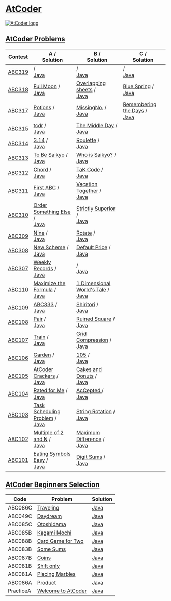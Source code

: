 # [AtCoder](https://atcoder.jp/)

<a href="https://atcoder.jp/"><img src="https://takap.dev/static/3a74499fd718b89168ab89cd6d358ad2/e9d78/atcoder.webp" alt="AtCoder logo" style="auto" /></a>


## [AtCoder Problems](https://kenkoooo.com/atcoder/#/table/)

<!-- @BEGIN:Problems -->
| Contest | A / <br> Solution | B / <br> Solution | C / <br> Solution |
| --- | --- | --- | --- |
| [ABC319](https://atcoder.jp/contests/abc319) | []() /　<br> [Java]() | []() / <br> [Java]() | []() / <br> [Java]() |
| [ABC318](https://atcoder.jp/contests/abc318) | [Full Moon](https://atcoder.jp/contests/abc318/tasks/abc318_a) /　<br> [Java](https://github.com/GuruguruBrain/atcoder/blob/main/src/abc/ABC318/A/Main.java) | [Overlapping sheets](https://atcoder.jp/contests/abc318/tasks/abc318_b) / <br> [Java](https://github.com/GuruguruBrain/atcoder/blob/main/src/abc/ABC318/B/Main.java) | [Blue Spring](https://atcoder.jp/contests/abc318/tasks/abc318_c) / <br> [Java](https://github.com/GuruguruBrain/atcoder/blob/main/src/abc/ABC318/C/Main.java) |
| [ABC317](https://atcoder.jp/contests/abc317) | [Potions](https://atcoder.jp/contests/abc317/tasks/abc317_a) /　<br> [Java](https://github.com/GuruguruBrain/atcoder/blob/main/src/abc/ABC317/A/Main.java) | [MissingNo.](https://atcoder.jp/contests/abc317/tasks/abc317_b) / <br> [Java](https://github.com/GuruguruBrain/atcoder/blob/main/src/abc/ABC317/B/Main.java) | [Remembering the Days](https://atcoder.jp/contests/abc317/tasks/abc317_c) / <br> [Java](https://github.com/GuruguruBrain/atcoder/blob/main/src/abc/ABC317/C/Main.java) |
| [ABC315](https://atcoder.jp/contests/abc315) | [tcdr](https://atcoder.jp/contests/abc315/tasks/abc315_a) /　<br> [Java](https://github.com/GuruguruBrain/atcoder/blob/main/src/abc/ABC315/A/Main.java) | [The Middle Day](https://atcoder.jp/contests/abc315/tasks/abc315_b) / <br> [Java](https://github.com/GuruguruBrain/atcoder/blob/main/src/abc/ABC315/B/Main.java) |
| [ABC314](https://atcoder.jp/contests/abc314) | [3.14](https://atcoder.jp/contests/abc314/tasks/abc314_a) /　<br> [Java](https://github.com/GuruguruBrain/atcoder/blob/main/src/abc/ABC314/A/Main.java) | [Roulette](https://atcoder.jp/contests/abc314/tasks/abc314_b) / <br> [Java](https://github.com/GuruguruBrain/atcoder/blob/main/src/abc/ABC314/B/Main.java) |
| [ABC313](https://atcoder.jp/contests/abc313) | [To Be Saikyo](https://atcoder.jp/contests/abc313/tasks/abc313_a) /　<br> [Java](https://github.com/GuruguruBrain/atcoder/blob/main/src/abc/ABC313/A/Main.java) | [Who is Saikyo?](https://atcoder.jp/contests/abc313/tasks/abc313_b) / <br> [Java](https://github.com/GuruguruBrain/atcoder/blob/main/src/abc/ABC313/B/Main.java) |
| [ABC312](https://atcoder.jp/contests/abc312) | [Chord](https://atcoder.jp/contests/abc312/tasks/abc312_a) /　<br> [Java](https://github.com/GuruguruBrain/atcoder/blob/main/src/abc/ABC312/A/Main.java) | [TaK Code](https://atcoder.jp/contests/abc312/tasks/abc312_b) / <br> [Java](https://github.com/GuruguruBrain/atcoder/blob/main/src/abc/ABC312/B/Main.java) |
| [ABC311](https://atcoder.jp/contests/abc311) | [First ABC](https://atcoder.jp/contests/abc311/tasks/abc311_a) /　<br> [Java](https://github.com/GuruguruBrain/atcoder/blob/main/src/abc/ABC311/A/Main.java) | [Vacation Together](https://atcoder.jp/contests/abc311/tasks/abc311_b) / <br> [Java](https://github.com/GuruguruBrain/atcoder/blob/main/src/abc/ABC311/B/Main.java) |
| [ABC310](https://atcoder.jp/contests/abc310) | [Order Something Else](https://atcoder.jp/contests/abc310/tasks/abc310_a) /　<br> [Java](https://github.com/GuruguruBrain/atcoder/blob/main/src/abc/ABC310/A/Main.java) | [Strictly Superior](https://atcoder.jp/contests/abc310/tasks/abc310_b) / <br> [Java](https://github.com/GuruguruBrain/atcoder/blob/main/src/abc/ABC310/B/Main.java) |
| [ABC309](https://atcoder.jp/contests/abc309) | [Nine](https://atcoder.jp/contests/abc309/tasks/abc309_a) /　<br> [Java](https://github.com/GuruguruBrain/atcoder/blob/main/src/abc/ABC309/A/Main.java) | [Rotate](https://atcoder.jp/contests/abc309/tasks/abc309_b) / <br> [Java](https://github.com/GuruguruBrain/atcoder/blob/main/src/abc/ABC309/B/Main.java) |
| [ABC308](https://atcoder.jp/contests/abc308) | [New Scheme](https://atcoder.jp/contests/abc308/tasks/abc308_a) /　<br> [Java](https://github.com/GuruguruBrain/atcoder/blob/main/src/abc/ABC308/A/Main.java) | [Default Price](https://atcoder.jp/contests/abc308/tasks/abc308_b) / <br> [Java](https://github.com/GuruguruBrain/atcoder/blob/main/src/abc/ABC308/B/Main.java) |
| [ABC307](https://atcoder.jp/contests/abc307) | [Weekly Records](https://atcoder.jp/contests/abc307/tasks/abc307_a) /　<br> [Java](https://github.com/GuruguruBrain/atcoder/blob/main/src/abc/ABC307/A/Main.java) | []() / <br> [Java]() |
| [ABC110](https://atcoder.jp/contests/abc110) | [Maximize the Formula](https://atcoder.jp/contests/abc110/tasks/abc110_a) /　<br> [Java](https://github.com/GuruguruBrain/atcoder/blob/main/src/abc/ABC110/A/Main.java) | [1 Dimensional World's Tale](https://atcoder.jp/contests/abc110/tasks/abc110_b) / <br> [Java](https://github.com/GuruguruBrain/atcoder/blob/main/src/abc/ABC110/B/Main.java) |
| [ABC109](https://atcoder.jp/contests/abc109) | [ABC333](https://atcoder.jp/contests/abc109/tasks/abc109_a) /　<br> [Java](https://github.com/GuruguruBrain/atcoder/blob/main/src/abc/ABC109/A/Main.java) | [Shiritori](https://atcoder.jp/contests/abc109/tasks/abc109_b) / <br> [Java](https://github.com/GuruguruBrain/atcoder/blob/main/src/abc/ABC109/B/Main.java) |
| [ABC108](https://atcoder.jp/contests/abc108) | [Pair](https://atcoder.jp/contests/abc108/tasks/abc108_a) /　<br> [Java](https://github.com/GuruguruBrain/atcoder/blob/main/src/abc/ABC108/A/Main.java) | [Ruined Square](https://atcoder.jp/contests/abc108/tasks/abc108_b) / <br> [Java](https://github.com/GuruguruBrain/atcoder/blob/main/src/abc/ABC108/B/Main.java) |
| [ABC107](https://atcoder.jp/contests/abc107) | [Train](https://atcoder.jp/contests/abc107/tasks/abc107_a) /　<br> [Java](https://github.com/GuruguruBrain/atcoder/blob/main/src/abc/ABC107/A/Main.java) | [Grid Compression](https://atcoder.jp/contests/abc107/tasks/abc107_b) / <br> [Java](https://github.com/GuruguruBrain/atcoder/blob/main/src/abc/ABC107/B/Main.java) |
| [ABC106](https://atcoder.jp/contests/abc106) | [Garden](https://atcoder.jp/contests/abc106/tasks/abc106_a) /　<br> [Java](https://github.com/GuruguruBrain/atcoder/blob/main/src/abc/ABC106/A/Main.java) | [105](https://atcoder.jp/contests/abc106/tasks/abc106_b) / <br> [Java](https://github.com/GuruguruBrain/atcoder/blob/main/src/abc/ABC106/B/Main.java) |
| [ABC105](https://atcoder.jp/contests/abc105) | [AtCoder Crackers](https://atcoder.jp/contests/abc105/tasks/abc105_a) /　<br> [Java](https://github.com/GuruguruBrain/atcoder/blob/main/src/abc/ABC105/A/Main.java) | [Cakes and Donuts](https://atcoder.jp/contests/abc105/tasks/abc105_b) / <br> [Java](https://github.com/GuruguruBrain/atcoder/blob/main/src/abc/ABC105/B/Main.java) |
| [ABC104](https://atcoder.jp/contests/abc104) | [Rated for Me](https://atcoder.jp/contests/abc104/tasks/abc104_a) /　<br> [Java](https://github.com/GuruguruBrain/atcoder/blob/main/src/abc/ABC104/A/Main.java) | [AcCepted ](https://atcoder.jp/contests/abc104/tasks/abc104_b) / <br> [Java](https://github.com/GuruguruBrain/atcoder/blob/main/src/abc/ABC104/B/Main.java) |
| [ABC103](https://atcoder.jp/contests/abc103) | [Task Scheduling Problem](https://atcoder.jp/contests/abc103/tasks/abc103_a) /　<br> [Java](https://github.com/GuruguruBrain/atcoder/blob/main/src/abc/ABC103/A/Main.java) | [String Rotation](https://atcoder.jp/contests/abc103/tasks/abc103_b) / <br> [Java](https://github.com/GuruguruBrain/atcoder/blob/main/src/abc/ABC103/B/Main.java) |
| [ABC102](https://atcoder.jp/contests/abc102) | [Multiple of 2 and N](https://atcoder.jp/contests/abc102/tasks/abc102_a) /　<br> [Java](https://github.com/GuruguruBrain/atcoder/blob/main/src/abc/ABC102/A/Main.java) | [Maximum Difference](https://atcoder.jp/contests/abc102/tasks/abc102_b) / <br> [Java](https://github.com/GuruguruBrain/atcoder/blob/main/src/abc/ABC102/B/Main.java) |
| [ABC101](https://atcoder.jp/contests/abc101) | [Eating Symbols Easy](https://atcoder.jp/contests/abc101/tasks/abc101_a) /　<br> [Java](https://github.com/GuruguruBrain/atcoder/blob/main/src/abc/ABC101/A/Main.java) | [Digit Sums](https://atcoder.jp/contests/abc101/tasks/abc101_b) / <br> [Java](https://github.com/GuruguruBrain/atcoder/blob/main/src/abc/ABC101/B/Main.java) |

<!-- | []() | []() /　<br> [Java]() | []() / <br> [Java]() | []() / <br> [Java]() | -->

## [AtCoder Beginners Selection](https://atcoder.jp/contests/abs)

<!-- @BEGIN:Problems -->
| Code | Problem | Solution |
| --- | --- | --- |
| ABC086C | [Traveling](https://atcoder.jp/contests/abs/tasks/arc089_a) | [Java](https://github.com/GuruguruBrain/atcoder/blob/main/src/abselection/ABC086C/Main.java) |
| ABC049C | [Daydream](https://atcoder.jp/contests/abs/tasks/arc065_a) | [Java](https://github.com/GuruguruBrain/atcoder/blob/main/src/abselection/ABC049C/Main.java) |
| ABC085C | [Otoshidama](https://atcoder.jp/contests/abs/tasks/abc085_c) | [Java](https://github.com/GuruguruBrain/atcoder/blob/main/src/abselection/ABC085C/Main.java) |
| ABC085B | [Kagami Mochi](https://atcoder.jp/contests/abs/tasks/abc085_b) | [Java](https://github.com/GuruguruBrain/atcoder/blob/main/src/abselection/ABC085B/Main.java) |
| ABC088B | [Card Game for Two](https://atcoder.jp/contests/abs/tasks/abc088_b) | [Java](https://github.com/GuruguruBrain/atcoder/blob/main/src/abselection/ABC088B/Main.java) |
| ABC083B | [Some Sums](https://atcoder.jp/contests/abs/tasks/abc083_b) | [Java](https://github.com/GuruguruBrain/atcoder/blob/main/src/abselection/ABC083B/Main.java) |
| ABC087B | [Coins](https://atcoder.jp/contests/abs/tasks/abc087_b) | [Java](https://github.com/GuruguruBrain/atcoder/blob/main/src/abselection/ABC087B/Main.java) |
| ABC081B | [Shift only](https://atcoder.jp/contests/abs/tasks/abc081_b) | [Java](https://github.com/GuruguruBrain/atcoder/blob/main/src/abselection/ABC081B/Main.java) |
| ABC081A | [Placing Marbles](https://atcoder.jp/contests/abs/tasks/abc081_a) | [Java](https://github.com/GuruguruBrain/atcoder/blob/main/src/abselection/ABC081A/Main.java) |
| ABC086A | [Product](https://atcoder.jp/contests/abs/tasks/abc086_a) | [Java](https://github.com/GuruguruBrain/atcoder/blob/main/src/abselection/ABC086A/Main.java) |
| PracticeA | [Welcome to AtCoder](https://atcoder.jp/contests/abs/tasks/practice_1) | [Java](https://github.com/GuruguruBrain/atcoder/blob/main/src/abselection/PracticeA/Main.java) |